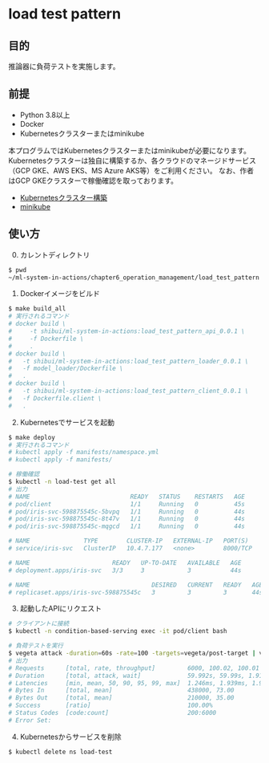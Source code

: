 # load test pattern

## 目的

推論器に負荷テストを実施します。

## 前提

- Python 3.8以上
- Docker
- Kubernetesクラスターまたはminikube

本プログラムではKubernetesクラスターまたはminikubeが必要になります。
Kubernetesクラスターは独自に構築するか、各クラウドのマネージドサービス（GCP GKE、AWS EKS、MS Azure AKS等）をご利用ください。
なお、作者はGCP GKEクラスターで稼働確認を取っております。

- [Kubernetesクラスター構築](https://kubernetes.io/ja/docs/setup/)
- [minikube](https://kubernetes.io/ja/docs/setup/learning-environment/minikube/)


## 使い方

0. カレントディレクトリ

```sh
$ pwd
~/ml-system-in-actions/chapter6_operation_management/load_test_pattern
```

1. Dockerイメージをビルド

```sh
$ make build_all
# 実行されるコマンド
# docker build \
#     -t shibui/ml-system-in-actions:load_test_pattern_api_0.0.1 \
#     -f Dockerfile \
#     .
# docker build \
# 	-t shibui/ml-system-in-actions:load_test_pattern_loader_0.0.1 \
# 	-f model_loader/Dockerfile \
# 	.
# docker build \
# 	-t shibui/ml-system-in-actions:load_test_pattern_client_0.0.1 \
# 	-f Dockerfile.client \
# 	.
```

2. Kubernetesでサービスを起動

```sh
$ make deploy
# 実行されるコマンド
# kubectl apply -f manifests/namespace.yml
# kubectl apply -f manifests/

# 稼働確認
$ kubectl -n load-test get all
# 出力
# NAME                            READY   STATUS    RESTARTS   AGE
# pod/client                      1/1     Running   0          45s
# pod/iris-svc-598875545c-5bvpq   1/1     Running   0          44s
# pod/iris-svc-598875545c-8t47v   1/1     Running   0          44s
# pod/iris-svc-598875545c-mqgcd   1/1     Running   0          44s

# NAME               TYPE        CLUSTER-IP   EXTERNAL-IP   PORT(S)    AGE
# service/iris-svc   ClusterIP   10.4.7.177   <none>        8000/TCP   44s

# NAME                       READY   UP-TO-DATE   AVAILABLE   AGE
# deployment.apps/iris-svc   3/3     3            3           44s

# NAME                                  DESIRED   CURRENT   READY   AGE
# replicaset.apps/iris-svc-598875545c   3         3         3       44s
```

3. 起動したAPIにリクエスト

```sh
# クライアントに接続
$ kubectl -n condition-based-serving exec -it pod/client bash

# 負荷テストを実行
$ vegeta attack -duration=60s -rate=100 -targets=vegeta/post-target | vegeta report -type=text
# 出力
# Requests      [total, rate, throughput]         6000, 100.02, 100.01
# Duration      [total, attack, wait]             59.992s, 59.99s, 1.915ms
# Latencies     [min, mean, 50, 90, 95, 99, max]  1.246ms, 1.939ms, 1.928ms, 2.182ms, 2.279ms, 2.72ms, 23.222ms
# Bytes In      [total, mean]                     438000, 73.00
# Bytes Out     [total, mean]                     210000, 35.00
# Success       [ratio]                           100.00%
# Status Codes  [code:count]                      200:6000
# Error Set:
```

4. Kubernetesからサービスを削除

```sh
$ kubectl delete ns load-test
```
